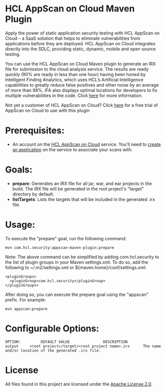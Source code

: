 # HCL AppScan on Cloud Maven Plugin

Apply the power of static application security testing with HCL AppScan on Cloud – a SaaS solution that helps to eliminate vulnerabilities from applications before they are deployed. HCL AppScan on Cloud integrates directly into the SDLC, providing static, dynamic, mobile and open source testing.

You can use the HCL AppScan on Cloud Maven plugin to generate an IRX file for submission to the cloud analysis service. The results are ready quickly (90% are ready in less than one hour) having been honed by Intelligent Finding Analytics, which uses HCL’s Artificial Intelligence capabilities to greatly reduce false positives and other noise by an average of more than 98%. IFA also displays optimal locations for developers to fix multiple vulnerabilities in the code. Click [here](https://securityintelligence.com/intelligent-finding-analytics-cognitive-computing-application-security-expert/) for more information.

Not yet a customer of HCL AppScan on Cloud? Click [here](http://ibm.biz/ASoC-FromIDE) for a free trial of AppScan on Cloud to use with this plugin

# Prerequisites:

- An account on the [HCL AppScan on Cloud](https://www.ibm.com/marketplace/cloud/application-security-on-cloud/) service. You'll need to [create an application](http://www.ibm.com/support/knowledgecenter/SSYJJF_1.0.0/ApplicationSecurityonCloud/ent_create_application.html) on the service to associate your scans with.

# Goals:

- <b>prepare</b>:  Generates an IRX file for all jar, war, and ear projects in the build. The IRX file will be generated in the root project's "target" directory by default.
- <b>listTargets</b>:  Lists the targets that will be included in the generated .irx file.

# Usage:

To execute the "prepare" goal, run the following command:

	mvn com.hcl.security:appscan-maven-plugin:prepare
  
Note: The above command can be simplified by adding com.hcl.security to the list of plugin groups in your Maven settings.xml. To do so, add the following to ~/.m2/settings.xml or ${maven.home}/conf/settings.xml:

	<pluginGroups>
  	  <pluginGroup>com.hcl.security</pluginGroup>
	</pluginGroups>

After doing so, you can execute the prepare goal using the "appscan" prefix. For example:

	mvn appscan:prepare

# Configurable Options:

	OPTION:			DEFAULT VALUE				DESCRIPTION
    output     <root project>/target/<root project name>.irx      The name and/or location of the generated .irx file.

# License

All files found in this project are licensed under the [Apache License 2.0](LICENSE).

